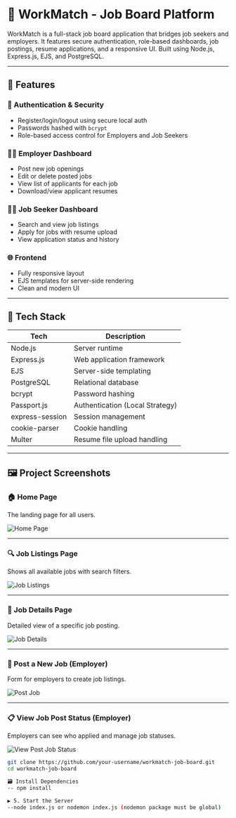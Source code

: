 # 💼 WorkMatch - Job Board Platform

WorkMatch is a full-stack job board application that bridges job seekers and employers. It features secure authentication, role-based dashboards, job postings, resume applications, and a responsive UI. Built using Node.js, Express.js, EJS, and PostgreSQL.

---

## 🌟 Features

### 🔐 Authentication & Security
- Register/login/logout using secure local auth
- Passwords hashed with `bcrypt`
- Role-based access control for Employers and Job Seekers

### 🧑‍💼 Employer Dashboard
- Post new job openings
- Edit or delete posted jobs
- View list of applicants for each job
- Download/view applicant resumes

### 🧑‍💻 Job Seeker Dashboard
- Search and view job listings
- Apply for jobs with resume upload
- View application status and history

### 🌐 Frontend
- Fully responsive layout
- EJS templates for server-side rendering
- Clean and modern UI

---

## 🚀 Tech Stack

| Tech         | Description                        |
|--------------|------------------------------------|
| Node.js      | Server runtime                     |
| Express.js   | Web application framework          |
| EJS          | Server-side templating             |
| PostgreSQL   | Relational database                |
| bcrypt       | Password hashing                   |
| Passport.js  | Authentication (Local Strategy)    |
| express-session | Session management             |
| cookie-parser| Cookie handling                    |
| Multer       | Resume file upload handling        |

---

## 🖼 Project Screenshots

### 🏠 Home Page
The landing page for all users.

![Home Page](assets/screenshots/home.png)

---

### 🔍 Job Listings Page
Shows all available jobs with search filters.

![Job Listings](assets/screenshots/listingJobs.png)

---

### 📄 Job Details Page
Detailed view of a specific job posting.

![Job Details](assets/screenshots/jobDetails.png)

---

### 📝 Post a New Job (Employer)
Form for employers to create job listings.

![Post Job](assets/screenshots/postJobs.png)

---

### 📋 View Job Post Status (Employer)
Employers can see who applied and manage job statuses.

![View Post Job Status](assets/screenshots/viewPostJobStatus.png)


```bash
git clone https://github.com/your-username/workmatch-job-board.git
cd workmatch-job-board

🗃 Install Dependencies
-- npm install

▶️ 5. Start the Server
--node index.js or nodemon index.js (nodemon package must be global)


